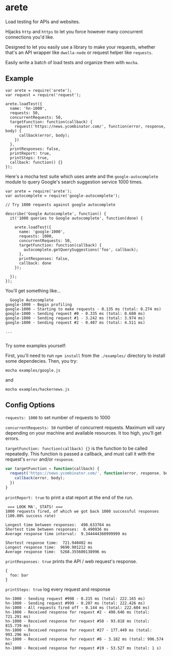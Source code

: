 # arete

Load testing for APIs and websites.

Hijacks `http` and `https` to let you force however many concurrent connections you'd like.

Designed to let you easily use a library to make your requests, whether that's an API wrapper like `dwolla-node` or request helper like `requests`.

Easily write a batch of load tests and organize them with `mocha`.

## Example

```
var arete = require('arete');
var request = require('request');

arete.loadTest({
  name: 'hn-1000',
  requests: 50,
  concurrentRequests: 50,
  targetFunction: function(callback) {
    request('https://news.ycombinator.com/', function(error, response, body) {
      callback(error, body);
    })
  },
  printResponses: false,
  printReport: true,
  printSteps: true,
  callback: function() {}
});
```

Here's a mocha test suite which uses arete and the `google-autocomplete` module to query Google's search suggestion service 1000 times.

```
var arete = require('arete');
var autocomplete = require('google-autocomplete');

// Try 1000 requests against google autocomplete

describe('Google Autocomplete', function() {
  it('1000 queries to Google autocomplete', function(done) {

    arete.loadTest({
      name: 'google-1000',
      requests: 1000,
      concurrentRequests: 50,
      targetFunction: function(callback) {
        autocomplete.getQuerySuggestions('foo', callback);
      },
      printResponses: false,
      callback: done
    });

  });
});
```

You'll get something like...

```
  Google Autocomplete
google-1000 - Begin profiling
google-1000 - Starting to make requests - 0.135 ms (total: 0.274 ms)
google-1000 - Sending request #0 - 0.335 ms (total: 0.680 ms)
google-1000 - Sending request #1 - 3.242 ms (total: 3.974 ms)
google-1000 - Sending request #2 - 0.487 ms (total: 4.511 ms)

...


```

Try some examples yourself:

First, you'll need to run `npm install` from the `./examples/` directory to install some dependecies.  Then, you try:

`mocha examples/google.js`

and

`mocha examples/hackernews.js`

## Config Options

`requests: 1000` to set number of requests to 1000

`concurrentRequests: 50` number of concurrent requests.  Maximum will vary depending on your machine and available resources.  It too high, you'll get errors.

`targetFunction: function(callback) {}` is the function to be called repeatedly.  This function is passed a callback, and must call it with the request's `error` and/or `response`.

```javascript
var targetFunction = function(callback) {
  request('https://news.ycombinator.com/', function(error, response, body) {
    callback(error, body);
  })
}
```

`printReport: true` to print a stat report at the end of the run.

```
 === LOOK MA', STATS! ===
1000 requests fired, of which we got back 1000 successful responses (100.00% success rate)

Longest time between responses:  498.633764 ms
Shortest time between responses:  0.490936 ms
Average response time interval:  9.344444360999999 ms

Shortest response time:  721.940402 ms
Longest response time:  9690.901212 ms
Average response time:  5268.355600138996 ms
```

`printResponses: true` prints the API / web request's  response.

```
{
  foo: bar
}
```

`printSteps: true` log every request and response

```
hn-1000 - Sending request #998 - 0.215 ms (total: 222.165 ms)
hn-1000 - Sending request #999 - 0.207 ms (total: 222.426 ms)
hn-1000 - All requests fired off - 0.144 ms (total: 222.604 ms)
hn-1000 - Received response for request #2 - 498.646 ms (total: 721.291 ms)
hn-1000 - Received response for request #50 - 93.818 ms (total: 815.739 ms)
hn-1000 - Received response for request #27 - 177.449 ms (total: 993.296 ms)
hn-1000 - Received response for request #8 - 3.182 ms (total: 996.574 ms)
hn-1000 - Received response for request #19 - 53.527 ms (total: 1 s)
```
